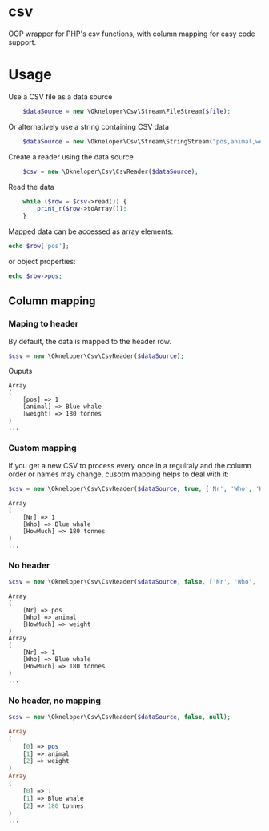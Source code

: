 # csv
OOP wrapper for PHP's csv functions, with column mapping for easy code support.

# Usage 
Use a CSV file as a data source
```php
    $dataSource = new \Okneloper\Csv\Stream\FileStream($file);
```
Or alternatively use a string containing CSV data
```php
    $dataSource = new \Okneloper\Csv\Stream\StringStream("pos,animal,weight\n1,Blue whale,180 tonnes\n2,African Elephant,6350 kg\n3,Brown Bear,1 ton");
```
Create a reader using the data source
```php
    $csv = new \Okneloper\Csv\CsvReader($dataSource);
```
Read the data
```php
    while ($row = $csv->read()) {
        print_r($row->toArray());
    }
```
Mapped data can be accessed as array elements:
```php
echo $row['pos'];
```
or object properties: 
```php
echo $row->pos;
```

## Column mapping ##
### Maping to header ###
By default, the data is mapped to the header row.
```php
$csv = new \Okneloper\Csv\CsvReader($dataSource);
```
Ouputs
```
Array
(
    [pos] => 1
    [animal] => Blue whale
    [weight] => 180 tonnes
)
...
```
### Custom mapping ###
If you get a new CSV to process every once in a regulraly and the column order or names may change, cusotm mapping helps
 to deal with it:
```php
$csv = new \Okneloper\Csv\CsvReader($dataSource, true, ['Nr', 'Who', 'HowMuch']);
```
```
Array
(
    [Nr] => 1
    [Who] => Blue whale
    [HowMuch] => 180 tonnes
)
...
```

### No header ###
```php
$csv = new \Okneloper\Csv\CsvReader($dataSource, false, ['Nr', 'Who', 'HowMuch']);
```
```
Array
(
    [Nr] => pos
    [Who] => animal
    [HowMuch] => weight
)
Array
(
    [Nr] => 1
    [Who] => Blue whale
    [HowMuch] => 180 tonnes
)
...
```

### No header, no mapping ###
```php
$csv = new \Okneloper\Csv\CsvReader($dataSource, false, null);
```
```php
Array
(
    [0] => pos
    [1] => animal
    [2] => weight
)
Array
(
    [0] => 1
    [1] => Blue whale
    [2] => 180 tonnes
)
...
```
